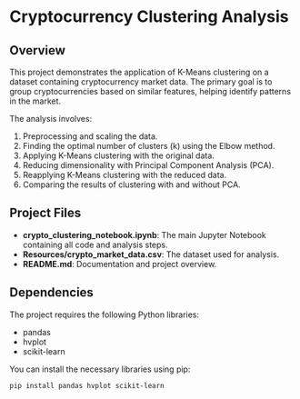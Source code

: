 # Cryptocurrency Clustering Analysis

## Overview

This project demonstrates the application of K-Means clustering on a dataset containing cryptocurrency market data. The primary goal is to group cryptocurrencies based on similar features, helping identify patterns in the market.

The analysis involves:
1. Preprocessing and scaling the data.
2. Finding the optimal number of clusters (k) using the Elbow method.
3. Applying K-Means clustering with the original data.
4. Reducing dimensionality with Principal Component Analysis (PCA).
5. Reapplying K-Means clustering with the reduced data.
6. Comparing the results of clustering with and without PCA.

## Project Files

- **crypto_clustering_notebook.ipynb**: The main Jupyter Notebook containing all code and analysis steps.
- **Resources/crypto_market_data.csv**: The dataset used for analysis.
- **README.md**: Documentation and project overview.

## Dependencies

The project requires the following Python libraries:
- pandas
- hvplot
- scikit-learn

You can install the necessary libraries using pip:
```bash
pip install pandas hvplot scikit-learn
